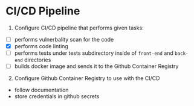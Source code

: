 # CI/CD Pipeline
1. Configure CI/CD pipeline that performs given tasks:
-[ ] performs vulnerbality scan for the code
-[x] performs code linting
-[ ] performs tests under tests subdirectory inside of `front-end` and `back-end` directories
-[ ] builds docker image and sends it to the Github Container Registry
2. Configure Github Container Registry to use with the CI/CD
- follow documentation
- store credentials in github secrets
